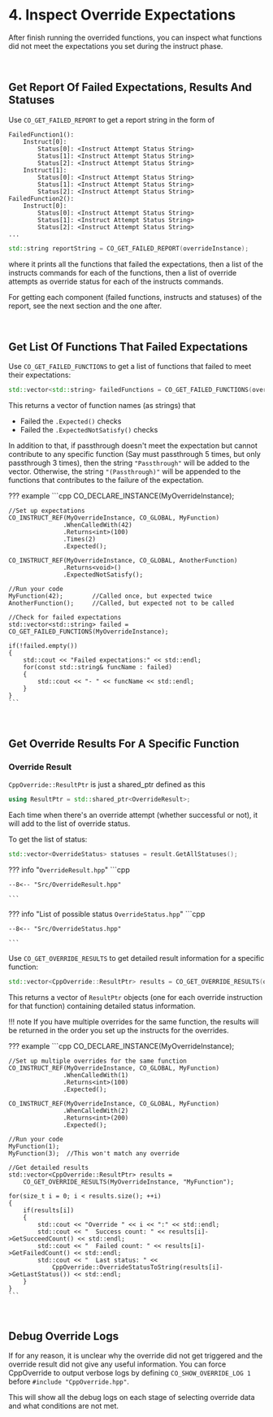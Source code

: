 # 4. **Inspect** Override Expectations

After finish running the overrided functions, you can inspect what functions did not meet the
expectations you set during the instruct phase.

</br>

## Get Report Of Failed Expectations, Results And Statuses

Use `CO_GET_FAILED_REPORT` to get a report string in the form of
```
FailedFunction1():
    Instruct[0]:
        Status[0]: <Instruct Attempt Status String>
        Status[1]: <Instruct Attempt Status String>
        Status[2]: <Instruct Attempt Status String>
    Instruct[1]:
        Status[0]: <Instruct Attempt Status String>
        Status[1]: <Instruct Attempt Status String>
        Status[2]: <Instruct Attempt Status String>
FailedFunction2():
    Instruct[0]:
        Status[0]: <Instruct Attempt Status String>
        Status[1]: <Instruct Attempt Status String>
        Status[2]: <Instruct Attempt Status String>
...
```

```cpp
std::string reportString = CO_GET_FAILED_REPORT(overrideInstance);
```

where it prints all the functions that failed the expectations, then a list of the instructs commands
for each of the functions, then a list of override attempts as override status for each of the 
instructs commands.

For getting each component (failed functions, instructs and statuses) of the report, see the next
section and the one after.

</br>

## Get List Of Functions That Failed Expectations

Use `CO_GET_FAILED_FUNCTIONS` to get a list of functions that failed to meet their expectations:

```cpp
std::vector<std::string> failedFunctions = CO_GET_FAILED_FUNCTIONS(overrideInstance);
```

This returns a vector of function names (as strings) that
- Failed the `.Expected()` checks
- Failed the `.ExpectedNotSatisfy()` checks

In addition to that, if passthrough doesn't meet the expectation but cannot contribute to any 
specific function (Say must passthrough 5 times, but only passthrough 3 times), then the string
`"Passthrough"` will be added to the vector. Otherwise, the string `"(Passthrough)"` will be 
appended to the functions that contributes to the failure of the expectation.

??? example
    ```cpp
    CO_DECLARE_INSTANCE(MyOverrideInstance);
    
    //Set up expectations
    CO_INSTRUCT_REF(MyOverrideInstance, CO_GLOBAL, MyFunction)
                   .WhenCalledWith(42)
                   .Returns<int>(100)
                   .Times(2)
                   .Expected();
    
    CO_INSTRUCT_REF(MyOverrideInstance, CO_GLOBAL, AnotherFunction)
                   .Returns<void>()
                   .ExpectedNotSatisfy();
    
    //Run your code
    MyFunction(42);        //Called once, but expected twice
    AnotherFunction();     //Called, but expected not to be called
    
    //Check for failed expectations
    std::vector<std::string> failed = CO_GET_FAILED_FUNCTIONS(MyOverrideInstance);
    
    if(!failed.empty())
    {
        std::cout << "Failed expectations:" << std::endl;
        for(const std::string& funcName : failed)
        {
            std::cout << "- " << funcName << std::endl;
        }
    }
    ```

</br>

## Get Override Results For A Specific Function

### Override Result

`CppOverride::ResultPtr` is just a shared_ptr defined as this 

```cpp
using ResultPtr = std::shared_ptr<OverrideResult>;
```

Each time when there's an override attempt (whether successful or not), 
it will add to the list of override status.

To get the list of status:
```cpp
std::vector<OverrideStatus> statuses = result.GetAllStatuses();
```

??? info "`OverrideResult.hpp`"
    ```cpp

    --8<-- "Src/OverrideResult.hpp"

    ```

??? info "List of possible status `OverrideStatus.hpp`"
    ```cpp
    
    --8<-- "Src/OverrideStatus.hpp"
    
    ```

Use `CO_GET_OVERRIDE_RESULTS` to get detailed result information for a specific function:

```cpp
std::vector<CppOverride::ResultPtr> results = CO_GET_OVERRIDE_RESULTS(overrideInstance, functionName);
```

This returns a vector of `ResultPtr` objects (one for each override instruction for that function) 
containing detailed status information.

!!! note
    If you have multiple overrides for the same function, the results will be returned in the order 
    you set up the instructs for the overrides.

??? example
    ```cpp
    CO_DECLARE_INSTANCE(MyOverrideInstance);
    
    //Set up multiple overrides for the same function
    CO_INSTRUCT_REF(MyOverrideInstance, CO_GLOBAL, MyFunction)
                   .WhenCalledWith(1)
                   .Returns<int>(100)
                   .Expected();
    
    CO_INSTRUCT_REF(MyOverrideInstance, CO_GLOBAL, MyFunction)
                   .WhenCalledWith(2)
                   .Returns<int>(200)
                   .Expected();
    
    //Run your code
    MyFunction(1);
    MyFunction(3);  //This won't match any override
    
    //Get detailed results
    std::vector<CppOverride::ResultPtr> results = 
        CO_GET_OVERRIDE_RESULTS(MyOverrideInstance, "MyFunction");
    
    for(size_t i = 0; i < results.size(); ++i)
    {
        if(results[i])
        {
            std::cout << "Override " << i << ":" << std::endl;
            std::cout << "  Success count: " << results[i]->GetSucceedCount() << std::endl;
            std::cout << "  Failed count: " << results[i]->GetFailedCount() << std::endl;
            std::cout << "  Last status: " << 
                CppOverride::OverrideStatusToString(results[i]->GetLastStatus()) << std::endl;
        }
    }
    ```

</br>

## Debug Override Logs

If for any reason, it is unclear why the override did not get triggered and the override result
did not give any useful information. You can force CppOverride to output verbose logs by
defining `CO_SHOW_OVERRIDE_LOG 1` before `#include "CppOverride.hpp"`. 

This will show all the debug logs on each stage of selecting override data and what conditions 
are not met.

